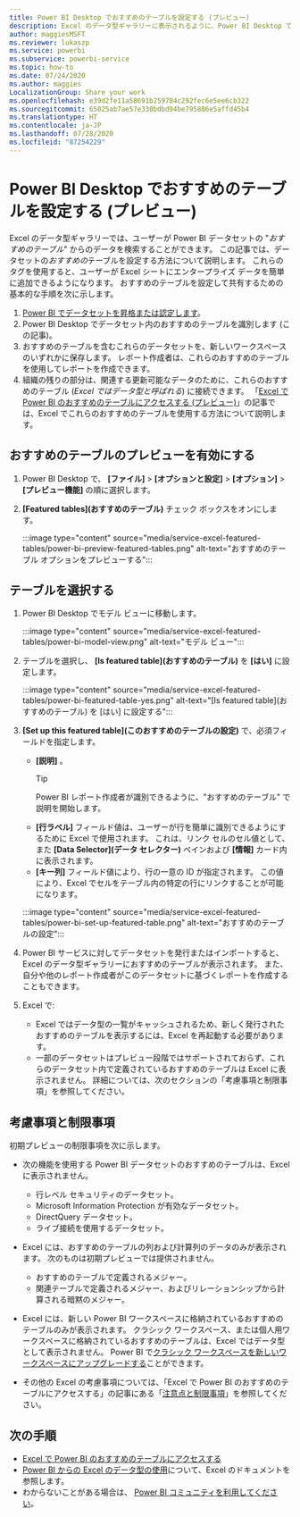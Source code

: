 ```yaml
---
title: Power BI Desktop でおすすめのテーブルを設定する (プレビュー)
description: Excel のデータ型ギャラリーに表示されるように、Power BI Desktop でおすすめのテーブルを作成します。
author: maggiesMSFT
ms.reviewer: lukaszp
ms.service: powerbi
ms.subservice: powerbi-service
ms.topic: how-to
ms.date: 07/24/2020
ms.author: maggies
LocalizationGroup: Share your work
ms.openlocfilehash: e39d2fe11a58691b259784c292fec6e5ee6cb322
ms.sourcegitcommit: 65025ab7ae57e338bdbd94be795886e5affd45b4
ms.translationtype: HT
ms.contentlocale: ja-JP
ms.lasthandoff: 07/28/2020
ms.locfileid: "87254229"
---
```

# <a name="set-featured-tables-in-power-bi-desktop-preview"></a>Power BI Desktop でおすすめのテーブルを設定する (プレビュー)

Excel のデータ型ギャラリーでは、ユーザーが Power BI データセットの "*おすすめのテーブル*" からのデータを検索することができます。 この記事では、データセットの*おすすめの*テーブルを設定する方法について説明します。 これらのタグを使用すると、ユーザーが Excel シートにエンタープライズ データを簡単に追加できるようになります。 おすすめのテーブルを設定して共有するための基本的な手順を次に示します。

1. [Power BI でデータセットを昇格または認定します](../connect-data/service-datasets-promote.md)。 
1. Power BI Desktop でデータセット内のおすすめのテーブルを識別します (この記事)。
1. おすすめのテーブルを含むこれらのデータセットを、新しいワークスペースのいずれかに保存します。 レポート作成者は、これらのおすすめのテーブルを使用してレポートを作成できます。 
1. 組織の残りの部分は、関連する更新可能なデータのために、これらのおすすめのテーブル (*Excel ではデータ型と呼ばれる*) に接続できます。 「[Excel で Power BI のおすすめのテーブルにアクセスする (プレビュー)](service-excel-featured-tables.md)」の記事では、Excel でこれらのおすすめのテーブルを使用する方法について説明します。

## <a name="turn-on-the-featured-table-preview"></a>おすすめのテーブルのプレビューを有効にする

1. Power BI Desktop で、 **[ファイル]**  >  **[オプションと設定]**  >  **[オプション]**  >  **[プレビュー機能]** の順に選択します。
2. **[Featured tables]\(おすすめのテーブル\)** チェック ボックスをオンにします。

    :::image type="content" source="media/service-excel-featured-tables/power-bi-preview-featured-tables.png" alt-text="おすすめのテーブル オプションをプレビューする":::

## <a name="select-a-table"></a>テーブルを選択する

1. Power BI Desktop でモデル ビューに移動します。

    :::image type="content" source="media/service-excel-featured-tables/power-bi-model-view.png" alt-text="モデル ビュー":::
 
2. テーブルを選択し、 **[Is featured table]\(おすすめのテーブル\)** を **[はい]** に設定します。

    :::image type="content" source="media/service-excel-featured-tables/power-bi-featured-table-yes.png" alt-text="[Is featured table]\(おすすめのテーブル\) を [はい] に設定する":::

4. **[Set up this featured table]\(このおすすめのテーブルの設定\)** で、必須フィールドを指定します。

    - **[説明]** 。 
        > [!TIP]
        > Power BI レポート作成者が識別できるように、"おすすめのテーブル" で説明を開始します。
    - **[行ラベル]** フィールド値は、ユーザーが行を簡単に識別できるようにするために Excel で使用されます。 これは、リンク セルのセル値として、また **[Data Selector]\(データ セレクター\)** ペインおよび **[情報]** カード内に表示されます。 
    - **[キー列]** フィールド値により、行の一意の ID が指定されます。 この値により、Excel でセルをテーブル内の特定の行にリンクすることが可能になります。

    :::image type="content" source="media/service-excel-featured-tables/power-bi-set-up-featured-table.png" alt-text="おすすめのテーブルの設定":::

1. Power BI サービスに対してデータセットを発行またはインポートすると、Excel のデータ型ギャラリーにおすすめのテーブルが表示されます。 また、自分や他のレポート作成者がこのデータセットに基づくレポートを作成することもできます。

1. Excel で: 
    - Excel ではデータ型の一覧がキャッシュされるため、新しく発行されたおすすめのテーブルを表示するには、Excel を再起動する必要があります。
    - 一部のデータセットはプレビュー段階ではサポートされておらず、これらのデータセット内で定義されているおすすめのテーブルは Excel に表示されません。 詳細については、次のセクションの「考慮事項と制限事項」を参照してください。

## <a name="considerations-and-limitations"></a>考慮事項と制限事項

初期プレビューの制限事項を次に示します。

- 次の機能を使用する Power BI データセットのおすすめのテーブルは、Excel に表示されません。 

    - 行レベル セキュリティのデータセット。
    - Microsoft Information Protection が有効なデータセット。
    - DirectQuery データセット。
    - ライブ接続を使用するデータセット。

- Excel には、おすすめのテーブルの列および計算列のデータのみが表示されます。 次のものは初期プレビューでは提供されません。

    - おすすめのテーブルで定義されるメジャー。
    - 関連テーブルで定義されるメジャー、およびリレーションシップから計算される暗黙のメジャー。

- Excel には、新しい Power BI ワークスペースに格納されているおすすめのテーブルのみが表示されます。 クラシック ワークスペース、または個人用ワークスペースに格納されているおすすめのテーブルは、Excel ではデータ型として表示されません。 Power BI で[クラシック ワークスペースを新しいワークスペースにアップグレードする](service-upgrade-workspaces.md)ことができます。
- その他の Excel の考慮事項については、「Excel で Power BI のおすすめのテーブルにアクセスする」の記事にある「[注意点と制限事項](service-excel-featured-tables.md#considerations-and-limitations)」を参照してください。

## <a name="next-steps"></a>次の手順

- [Excel で Power BI のおすすめのテーブルにアクセスする](service-excel-featured-tables.md)
- [Power BI からの Excel のデータ型の使用](https://support.office.com/article/use-excel-data-types-from-power-bi-preview-cd8938ce-f963-444d-b82a-7140848241e9)について、Excel のドキュメントを参照します。
- わからないことがある場合は、 [Power BI コミュニティを利用してください](https://community.powerbi.com/)。

